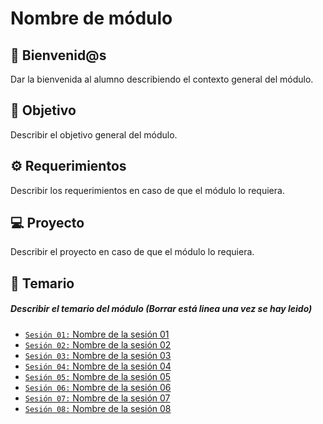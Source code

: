# Nombre de módulo

## :wave: Bienvenid@s

Dar la bienvenida al alumno describiendo el contexto general del módulo.

## :dart: Objetivo

Describir el objetivo general del módulo.

## :gear: Requerimientos

Describir los requerimientos en caso de que el módulo lo requiera.

## 💻 Proyecto

Describir el proyecto en caso de que el módulo lo requiera.

## :bookmark_tabs: Temario

##### Describir el temario del módulo (Borrar está linea una vez se hay leido)

- [`Sesión 01:` Nombre de la sesión 01]()
- [`Sesión 02:` Nombre de la sesión 02]()
- [`Sesión 03:` Nombre de la sesión 03]()
- [`Sesión 04:` Nombre de la sesión 04]()
- [`Sesión 05:` Nombre de la sesión 05]()
- [`Sesión 06:` Nombre de la sesión 06]()
- [`Sesión 07:` Nombre de la sesión 07]()
- [`Sesión 08:` Nombre de la sesión 08]()
